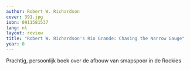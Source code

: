 ```yaml
---
author: Robert W. Richardson
cover: 391.jpg
isbn: 0911581537
lang: nl
layout: review
title: "Robert W. Richardson's Rio Grande: Chasing the Narrow Gauge"
year: 0
---
```


Prachtig, persoonlijk boek over de afbouw van smapspoor in de Rockies
